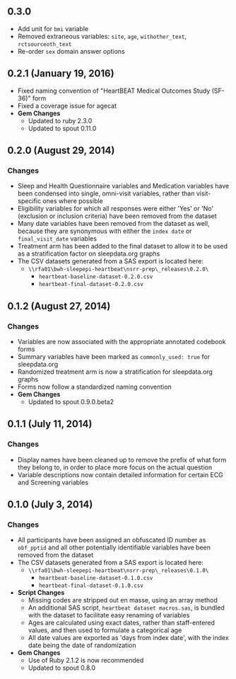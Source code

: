 ## 0.3.0

- Add unit for `bmi` variable
- Removed extraneous variables: `site`, `age`, `withother_text`, `rctsourceoth_text`
- Re-order `sex` domain answer options

## 0.2.1 (January 19, 2016)

- Fixed naming convention of "HeartBEAT Medical Outcomes Study (SF-36)" form
- Fixed a coverage issue for agecat
- **Gem Changes**
  - Updated to ruby 2.3.0
  - Updated to spout 0.11.0

## 0.2.0 (August 29, 2014)

### Changes
- Sleep and Health Questionnaire variables and Medication variables have been condensed into single, omni-visit variables, rather than visit-specific ones where possible
- Eligibility variables for which all responses were either 'Yes' or 'No' (exclusion or inclusion criteria) have been removed from the dataset
- Many date variables have been removed from the dataset as well, because they are synonymous with either the `index date` or `final_visit_date` variables
- Treatment arm has been added to the final dataset to allow it to be used as a stratification factor on sleepdata.org graphs
- The CSV datasets generated from a SAS export is located here:
  - `\\rfa01\bwh-sleepepi-heartbeat\nsrr-prep\_releases\0.2.0\`
    - `heartbeat-baseline-dataset-0.2.0.csv`
    - `heartbeat-final-dataset-0.2.0.csv`

## 0.1.2 (August 27, 2014)

### Changes
- Variables are now associated with the appropriate annotated codebook forms
- Summary variables have been marked as `commonly_used: true` for sleepdata.org
- Randomized treatment arm is now a stratification for sleepdata.org graphs
- Forms now follow a standardized naming convention
- **Gem Changes**
  - Updated to spout 0.9.0.beta2

## 0.1.1 (July 11, 2014)

### Changes
- Display names have been cleaned up to remove the prefix of what form they belong to, in order to place more focus on the actual question
- Variable descriptions now contain detailed information for certain ECG and Screening variables

## 0.1.0 (July 3, 2014)

### Changes
- All participants have been assigned an obfuscated ID number as `obf_pptid` and all other potentially identifiable variables have been removed from the dataset
- The CSV datasets generated from a SAS export is located here:
  - `\\rfa01\bwh-sleepepi-heartbeat\nsrr-prep\_releases\0.1.0\`
    - `heartbeat-baseline-dataset-0.1.0.csv`
    - `heartbeat-final-dataset-0.1.0.csv`
- **Script Changes**
  - Missing codes are stripped out en masse, using an array method
  - An additional SAS script, `heartbeat dataset macros.sas`, is bundled with the dataset to facilitate easy renaming of variables
  - Ages are calculated using exact dates, rather than staff-entered values, and then used to formulate a categorical age
  - All date values are exported as 'days from index date', with the index date being the date of randomization
- **Gem Changes**
  - Use of Ruby 2.1.2 is now recommended
  - Updated to spout 0.8.0
